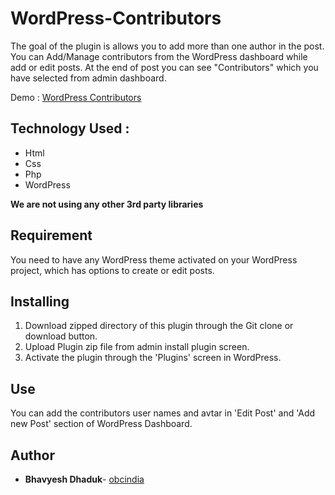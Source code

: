 # WordPress-Contributors
The goal of the plugin is allows you to add more than one author in the post. You can Add/Manage contributors from the WordPress dashboard while add or edit posts. At the end of post you can see "Contributors" which you have selected from admin dashboard.

Demo : [WordPress Contributors](http://rtcamp.indiaprod.in/lorem-ipsum/)

## Technology Used :
- Html
- Css
- Php
- WordPress

**We are not using any other 3rd party libraries**

## Requirement

You need to have any WordPress theme activated on your WordPress project, which has options to create or edit posts.

## Installing

1. Download zipped directory of this plugin through the Git clone or download button.
2. Upload Plugin zip file from admin install plugin screen.  
2. Activate the plugin through the 'Plugins' screen in WordPress.

## Use
You can add the contributors user names and avtar in 'Edit Post' and 'Add new Post' section of WordPress Dashboard.

## Author

* **Bhavyesh Dhaduk**- [obcindia](https://obcindia.com)

